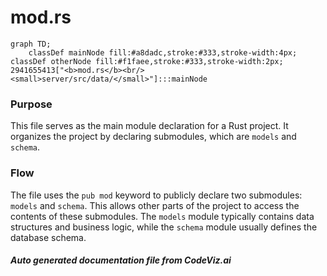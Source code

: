 # mod.rs

```mermaid
graph TD;
    classDef mainNode fill:#a8dadc,stroke:#333,stroke-width:4px;
classDef otherNode fill:#f1faee,stroke:#333,stroke-width:2px;
2941655413["<b>mod.rs</b><br/><small>server/src/data/</small>"]:::mainNode

```
### Purpose
This file serves as the main module declaration for a Rust project. It organizes the project by declaring submodules, which are `models` and `schema`.

### Flow
The file uses the `pub mod` keyword to publicly declare two submodules: `models` and `schema`. This allows other parts of the project to access the contents of these submodules. The `models` module typically contains data structures and business logic, while the `schema` module usually defines the database schema.

##### Auto generated documentation file from CodeViz.ai

